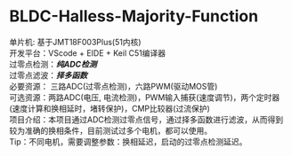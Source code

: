 # BLDC-Halless-Majority-Function

单片机: 基于JMT18F003Plus(51内核) </br>
开发平台：VScode + EIDE + Keil C51编译器 </br>
过零点检测：***纯ADC检测*** </br>
过零点滤波：***择多函数***  </br>
必要资源：  三路ADC(过零点检测)，六路PWM(驱动MOS管) </br>
可选资源：两路ADC(电压, 电流检测)，PWM输入捕获(速度调节)，两个定时器(速度计算和换相延时，堵转保护)，CMP比较器(过流保护) </br>
项目介绍：本项目通过ADC检测过零点信号，通过择多函数进行滤波，从而得到较为准确的换相条件，目前测试过多个电机，都可以使用。 </br>
Tip：不同电机，需要调整参数：换相延迟，启动的过零点检测延迟。 </br>
